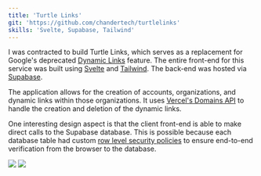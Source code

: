 ```yaml
---
title: 'Turtle Links'
git: 'https://github.com/chandertech/turtlelinks'
skills: 'Svelte, Supabase, Tailwind'
---
```


I was contracted to build Turtle Links, which serves as a replacement for Google's deprecated [Dynamic Links](https://firebase.google.com/docs/dynamic-links) feature. The entire front-end for this service was built using [Svelte](https://kit.svelte.dev/) and [Tailwind](https://tailwindcss.com/). The back-end was hosted via [Supabase](https://supabase.com/).

The application allows for the creation of accounts, organizations, and dynamic links within those organizations. It uses [Vercel's Domains API](https://vercel.com/templates/next.js/domains-api) to handle the creation and deletion of the dynamic links.

One interesting design aspect is that the client front-end is able to make direct calls to the Supabase database. This is possible because each database table had custom [row level security policies](https://supabase.com/docs/guides/auth/row-level-security) to ensure end-to-end verification from the browser to the database.

<Img src="ex1.jpg" />

<Img src="ex2.jpg" />
